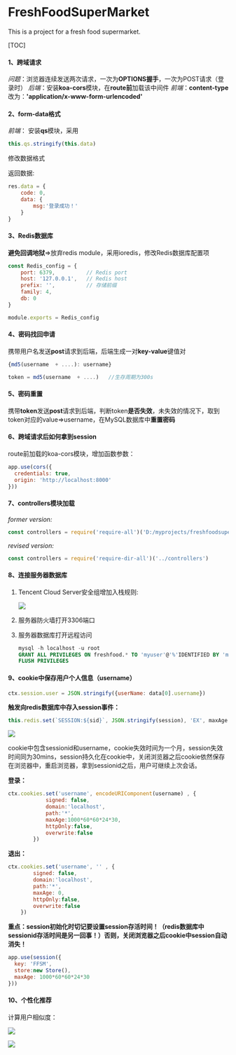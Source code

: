# FreshFoodSuperMarket
This is a project for a fresh food supermarket.

[TOC]

#### 1、跨域请求
_问题_：浏览器连续发送两次请求，一次为**OPTIONS握手**，一次为POST请求（登录时）
_后端_：安装**koa-cors**模块，在**route前**加载该中间件
_前端_：**content-type**改为：**'application/x-www-form-urlencoded'**

#### 2、form-data格式
_前端_： 安装**qs**模块，采用

```javascript
this.qs.stringify(this.data)
```

修改数据格式

返回数据: 

```javascript
res.data = {
	code: 0,
	data: {
		msg:'登录成功！'
	}
}
```

#### 3、Redis数据库
**避免回调地狱**=>放弃redis module，采用ioredis，修改Redis数据库配置项

```javascript
const Redis_config = {
    port: 6379,          // Redis port
    host: '127.0.0.1',   // Redis host
    prefix: '', 		 // 存储前缀
    family: 4,
    db: 0
}

module.exports = Redis_config
```

#### 4、密码找回申请
携带用户名发送**post**请求到后端，后端生成一对**key-value**键值对

```javascript
{md5(username  + ....): username}
```

```javascript
token = md5(username  + ....)	//生存周期为300s
```

#### 5、密码重置
携带**token**发送**post**请求到后端，判断token**是否失效**，未失效的情况下，取到token对应的value=>username，在MySQL数据库中**重置密码**

#### 6、跨域请求后如何拿到session

route前加载的koa-cors模块，增加函数参数：

```javascript
app.use(cors({
  credentials: true,
  origin: 'http://localhost:8000'
}))
```

#### 7、controllers模块加载

*former version:*

```javascript
const controllers = require('require-all')('D:/myprojects/freshfoodsupermarket/server/controllers')
```

*revised version:*

```javascript
const controllers = require('require-dir-all')('../controllers')
```

#### 8、连接服务器数据库

1. Tencent Cloud Server安全组增加入栈规则:

   ![](https://github.com/TDYe123/FreshFoodSupermarket/blob/master/githubImages/Tencent.png)

2. 服务器防火墙打开3306端口

3. 服务器数据库打开远程访问

   ```sql
   mysql -h localhost -u root 
   GRANT ALL PRIVILEGES ON freshfood.* TO 'myuser'@'%'IDENTIFIED BY 'mypassword' WITH GRANT OPTION; 
   FLUSH PRIVILEGES 
   ```

#### 9、cookie中保存用户个人信息（username）

```javascript
ctx.session.user = JSON.stringify({userName: data[0].username})
```

**触发向redis数据库中存入session事件：**

```javascript
this.redis.set(`SESSION:${sid}`, JSON.stringify(session), 'EX', maxAge / 10000)
```

![](https://github.com/TDYe123/FreshFoodSupermarket/blob/master/githubImages/redis.PNG)

cookie中包含sessionid和username，cookie失效时间为一个月，session失效时间同为30mins，session持久化在cookie中，关闭浏览器之后cookie依然保存在浏览器中，重启浏览器，拿到sessionid之后，用户可继续上次会话。

**登录：**

```javascript
ctx.cookies.set('username', encodeURIComponent(username) , {
			signed: false,
           	domain:'localhost',
         	path:'*',   
         	maxAge:1000*60*60*24*30,
         	httpOnly:false,
         	overwrite:false
		})
```

**退出：**

```javascript
ctx.cookies.set('username', '' , {
		signed: false,
       	domain:'localhost',
     	path:'*',   
     	maxAge: 0,
     	httpOnly:false,
     	overwrite:false
 	})
```

**重点：session初始化时切记要设置session存活时间！（redis数据库中sessionid存活时间是另一回事！）否则，关闭浏览器之后cookie中session自动消失！**

```javascript
app.use(session({
  key: 'FFSM',
  store:new Store(),
  maxAge: 1000*60*60*24*30
}))
```



#### 10、个性化推荐

计算用户相似度：

![](https://github.com/TDYe123/FreshFoodSupermarket/blob/master/githubImages/cos1.png)

![](https://github.com/TDYe123/FreshFoodSupermarket/blob/master/githubImages/cos2.png)